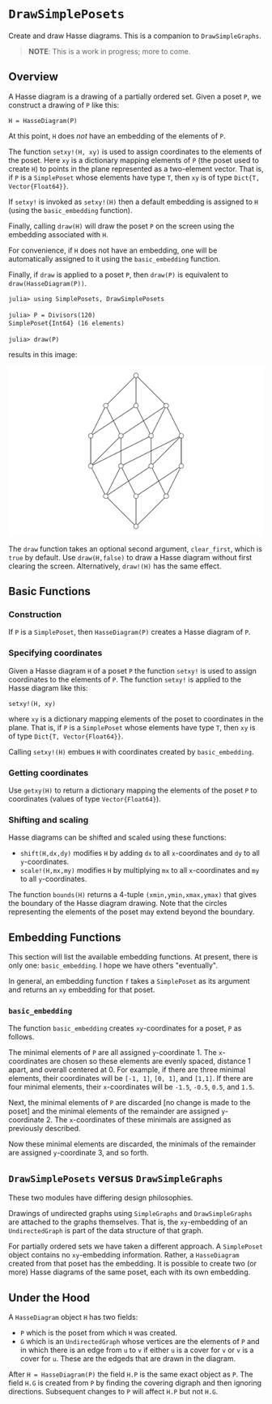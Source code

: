 # `DrawSimplePosets`
Create and draw Hasse diagrams. This is a companion to `DrawSimpleGraphs`.

> **NOTE**: This is a work in progress; more to come.

## Overview


A Hasse diagram is a drawing of a partially ordered set. Given a poset `P`,
we construct a drawing of `P` like this:
```
H = HasseDiagram(P)
```
At this point, `H` does *not* have an embedding of the elements of `P`. 

The function `setxy!(H, xy)` is used to assign coordinates to the elements of the poset. 
Here `xy` is a dictionary mapping elements of `P` (the poset used to create `H`) to 
points in the plane represented as a two-element vector. That is, if `P` is a `SimplePoset` whose elements have type `T`, then `xy` is of type `Dict{T, Vector{Float64}}`.

If `setxy!` is invoked as `setxy!(H)` then a default embedding is assigned to `H` (using the `basic_embedding` function).

Finally, calling `draw(H)` will draw the poset `P` on the screen using the embedding associated with `H`. 

For convenience, if `H` does not have an embedding, one will be automatically assigned to it using the `basic_embedding` function. 

Finally, if `draw` is applied to a poset `P`, then `draw(P)` is equivalent to `draw(HasseDiagram(P))`.

```
julia> using SimplePosets, DrawSimplePosets

julia> P = Divisors(120)
SimplePoset{Int64} (16 elements)

julia> draw(P)
```
results in this image:

![](divisors-120.png)

The `draw` function takes an optional second argument, `clear_first`, which is `true` by default. Use `draw(H,false)` to draw a Hasse diagram without first clearing the screen. Alternatively, `draw!(H)` has the same effect. 



## Basic Functions

### Construction

If `P` is a `SimplePoset`, then `HasseDiagram(P)` creates a Hasse diagram of `P`.


### Specifying coordinates

Given a Hasse diagram `H` of a poset `P` the function `setxy!` is used to assign
coordinates to the elements of `P`. The function `setxy!` is applied to the Hasse diagram
like this: 
```
setxy!(H, xy)
```
where `xy` is a dictionary mapping elements of the poset to coordinates in the plane. 
That is, if `P` is a `SimplePoset` whose elements have type `T`, then `xy` is of type `Dict{T, Vector{Float64}}`.

Calling `setxy!(H)` embues `H` with coordinates created by `basic_embedding`.

### Getting coordinates

Use `getxy(H)` to return a dictionary mapping the elements of the poset `P` 
to coordinates (values of type `Vector{Float64}`).

### Shifting and scaling

Hasse diagrams can be shifted and scaled using these functions:

* `shift(H,dx,dy)` modifies `H` by adding `dx` to all `x`-coordinates and `dy` to all `y`-coordinates.
* `scale!(H,mx,my)` modifies `H` by multiplying `mx` to all `x`-coordinates and `my` to all `y`-coordinates.

The function `bounds(H)` returns a 4-tuple `(xmin,ymin,xmax,ymax)` that gives the boundary
of the Hasse diagram drawing. 
Note that the circles representing the elements of the poset may extend
beyond the boundary.  


## Embedding Functions

This section will list the available embedding functions. At present, there is only one: `basic_embedding`. I hope we have others "eventually". 

In general, an embedding function `f` takes a `SimplePoset` as its argument and returns
an `xy` embedding for that poset. 

### `basic_embedding`

The function `basic_embedding` creates `xy`-coordinates for a poset, `P` as follows.

The minimal elements of `P` are all assigned `y`-coordinate 1. The `x`-coordinates are chosen so 
these elements are evenly spaced, distance 1 apart, and overall centered at 0. For example, if there are three minimal elements, their coordinates will be `[-1, 1]`, `[0, 1]`, and `[1,1]`. If there are four minimal elements, their `x`-coordinates will be `-1.5`, `-0.5`, `0.5`, and `1.5`.

Next, the minimal elements of `P` are discarded [no change is made to the poset] and the minimal elements of the remainder are assigned `y`-coordinate 2. The `x`-coordinates of these minimals are assigned as 
previously described.

Now these minimal elements are discarded, the minimals of the remainder are assigned `y`-coordinate 3, and so forth.





## `DrawSimplePosets` versus `DrawSimpleGraphs`

These two modules have differing design philosophies. 

Drawings of undirected graphs using `SimpleGraphs` and `DrawSimpleGraphs` are attached to the graphs themselves. That is, the `xy`-embedding of an `UndirectedGraph` is part of the data structure 
of that graph. 

For partially ordered sets we have taken a different approach. A `SimplePoset` object contains no `xy`-embedding information. Rather, a `HasseDiagram` created from that poset has the embedding. It is possible to create two (or more) Hasse diagrams of the same poset, each with its own embedding. 

## Under the Hood

A `HasseDiagram` object `H` has two fields:
* `P` which is the poset from which `H` was created.
* `G` which is an `UndirectedGraph` whose vertices are the elements of `P` and in which there is an edge from `u` to `v` if either `u` is a cover for `v` or `v` is a cover for `u`. These are the edgeds that are drawn in the diagram.

After `H = HasseDiagram(P)` the field `H.P` is the same exact object as `P`. The field `H.G` is 
created from `P` by finding the covering digraph and then ignoring directions. Subsequent changes to `P` will affect `H.P` but not `H.G`. 
